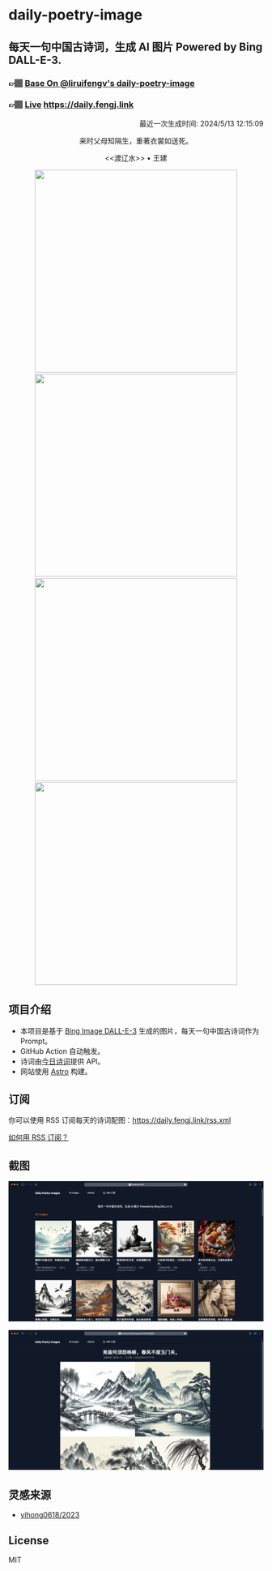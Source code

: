 
# daily-poetry-image

## 每天一句中国古诗词，生成 AI 图片 Powered by Bing DALL-E-3.

### 👉🏽 [Base On @liruifengv's daily-poetry-image](https://github.com/liruifengv/daily-poetry-image)

### 👉🏽 [Live](https://daily.fengj.link) https://daily.fengj.link

<p align="right">
  最近一次生成时间: 2024/5/13 12:15:09
</p>
<p align="center">
来时父母知隔生，重著衣裳如送死。
</p>
<p align="center">
<<渡辽水>> • 王建
</p>
<p align="center">
<img src="https://tse2.mm.bing.net/th/id/OIG4.SMcGiWEwg44feFePv1k9" height="400" width="400" />
<img src="https://tse2.mm.bing.net/th/id/OIG4.XBliXm.ub0q5VxdiJdZ4" height="400" width="400" />
<img src="https://tse4.mm.bing.net/th/id/OIG4.kNaUThwbXYBJ_3f2chKK" height="400" width="400" />
<img src="https://tse2.mm.bing.net/th/id/OIG4.JD9ewDXOj.GuKlEtxHBV" height="400" width="400" />
</p>

## 项目介绍

-   本项目是基于 [Bing Image DALL-E-3](https://www.bing.com/images/create) 生成的图片，每天一句中国古诗词作为 Prompt。
-   GitHub Action 自动触发。
-   诗词由[今日诗词](https://www.jinrishici.com/)提供 API。
-   网站使用 [Astro](https://astro.build) 构建。

## 订阅

你可以使用 RSS 订阅每天的诗词配图：https://daily.fengj.link/rss.xml

[如何用 RSS 订阅？](https://zhuanlan.zhihu.com/p/55026716)

## 截图

![图片列表](./screenshots/Snipaste_2023-12-28_21-00-26.png)

![图片详情](./screenshots/Snipaste_2023-12-28_21-00-53.png)

## 灵感来源

-   [yihong0618/2023](https://github.com/yihong0618/2023)

## License

MIT
